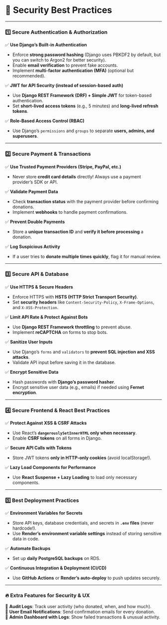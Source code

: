 # **🔐 Security Best Practices**

---

### **1️⃣ Secure Authentication & Authorization**
✅ **Use Django’s Built-in Authentication**  
- Enforce **strong password hashing** (Django uses PBKDF2 by default, but you can switch to Argon2 for better security).  
- Enable **email verification** to prevent fake accounts.  
- Implement **multi-factor authentication (MFA)** (optional but recommended).  

✅ **JWT for API Security (instead of session-based auth)**  
- Use **Django REST Framework (DRF) + Simple JWT** for token-based authentication.  
- Set **short-lived access tokens** (e.g., 5 minutes) and **long-lived refresh tokens**.  

✅ **Role-Based Access Control (RBAC)**  
- Use Django’s `permissions` and `groups` to separate **users, admins, and superusers**.  

---

### **2️⃣ Secure Payment & Transactions**
✅ **Use Trusted Payment Providers (Stripe, PayPal, etc.)**  
- Never store **credit card details** directly! Always use a payment provider’s SDK or API.  

✅ **Validate Payment Data**  
- Check **transaction status** with the payment provider before confirming donations.  
- Implement **webhooks** to handle payment confirmations.  

✅ **Prevent Double Payments**  
- Store a **unique transaction ID** and **verify it before processing** a donation.  

✅ **Log Suspicious Activity**  
- If a user tries to **donate multiple times quickly**, flag it for manual review.  

---

### **3️⃣ Secure API & Database**
✅ **Use HTTPS & Secure Headers**  
- Enforce HTTPS with **HSTS (HTTP Strict Transport Security)**.  
- Set **security headers** like `Content-Security-Policy`, `X-Frame-Options`, and `X-XSS-Protection`.  

✅ **Limit API Rate & Protect Against Bots**  
- Use **Django REST Framework throttling** to prevent abuse.  
- Implement **reCAPTCHA** on forms to stop bots.  

✅ **Sanitize User Inputs**  
- Use Django’s `forms` and `validators` to **prevent SQL injection and XSS attacks**.  
- Validate API input before saving it in the database.  

✅ **Encrypt Sensitive Data**  
- Hash passwords with **Django’s password hasher**.  
- Encrypt sensitive user data (e.g., emails) if needed using **Fernet encryption**.  

---

### **4️⃣ Secure Frontend & React Best Practices**
✅ **Protect Against XSS & CSRF Attacks**  
- Use React’s **`dangerouslySetInnerHTML` only when necessary**.  
- Enable **CSRF tokens** on all forms in Django.  

✅ **Secure API Calls with Tokens**  
- Store JWT tokens **only in HTTP-only cookies** (avoid localStorage!).  

✅ **Lazy Load Components for Performance**  
- Use **React Suspense + Lazy Loading** to load only necessary components.  

---

### **5️⃣ Best Deployment Practices**
✅ **Environment Variables for Secrets**  
- Store API keys, database credentials, and secrets in **`.env` files** (never hardcode!).  
- Use **Render’s environment variable settings** instead of storing sensitive data in code.  

✅ **Automate Backups**  
- Set up **daily PostgreSQL backups** on RDS.  

✅ **Continuous Integration & Deployment (CI/CD)**  
- Use **GitHub Actions** or **Render’s auto-deploy** to push updates securely.  

---

### **🔥 Extra Features for Security & UX**
🔹 **Audit Logs**: Track user activity (who donated, when, and how much).  
🔹 **User Email Notifications**: Send confirmation emails for every donation.  
🔹 **Admin Dashboard with Logs**: Show failed transactions & unusual activity.